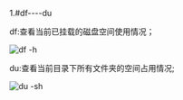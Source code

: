 1.#df----du

df:查看当前已挂载的磁盘空间使用情况；

![df -h](https://user-images.githubusercontent.com/80690322/149456364-8b85db82-7c6c-4092-8a57-8078c33f88c7.png)

du:查看当前目录下所有文件夹的空间占用情况;

![du -sh](https://user-images.githubusercontent.com/80690322/149456368-0b5d1e8c-6d49-4e92-a75e-61c05a0ea22d.png)
